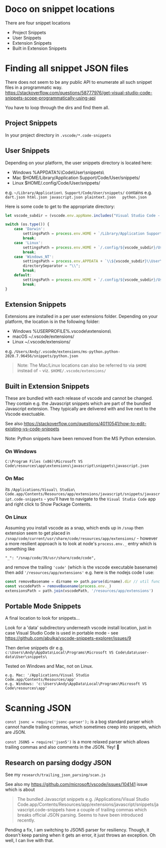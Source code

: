 # Doco on snippet locations

There are four snippet locations
- Project Snippets
- User Snippets
- Extension Snippets
- Built in Extension Snippets

# Finding all snippet JSON files

There does not seem to be any public API to enumerate all such snippet files in a programmatic way.
https://stackoverflow.com/questions/58777976/get-visual-studio-code-snippets-scope-programmatically-using-api

You have to loop through the dirs and find them all.

## Project Snippets

In your project directory in `.vscode/*.code-snippets`

## User Snippets

Depending on your platform, the user snippets directory is located here:

- Windows %APPDATA%\Code\User\snippets\
- Mac $HOME/Library/Application Support/Code/User/snippets/
- Linux $HOME/.config/Code/User/snippets/

e.g.
`~/Library/Application\ Support/Code/User/snippets/` contains e.g. `dart.json
html.json
javascript.json
plaintext.json  
python.json`

Here is some code to get to the appropriate directory:

```javascript
let vscode_subdir = (vscode.env.appName.includes("Visual Studio Code - Insiders") ? 'Code - Insiders' : 'Code')

switch (os.type()) {
    case 'Darwin':
        settingsPath = process.env.HOME + `/Library/Application Support/${vscode_subdir}/User/`;
        break;
    case 'Linux':
        settingsPath = process.env.HOME + `/.config/${vscode_subdir}/User/`;
        break;
    case 'Windows_NT':
        settingsPath = process.env.APPDATA + `\\${vscode_subdir}\\User\\`;
        directorySeparator = "\\";
        break;
    default:
        settingsPath = process.env.HOME + `/.config/${vscode_subdir}/User/`;
        break;
}
```

## Extension Snippets

Extensions are installed in a per user extensions folder. Depending on your platform, the location is in the following folder:

- Windows %USERPROFILE%\.vscode\extensions\
- macOS ~/.vscode/extensions/
- Linux ~/.vscode/extensions/

e.g.
`/Users/Andy/.vscode/extensions/ms-python.python-2020.7.96456/snippets/python.json`

> Note: The Mac/Linux locations can also be referred to via `$HOME` instead of `~` viz. 
`$HOME/.vscode/extensions/`


## Built in Extension Snippets

These are bundled with each release of vscode and cannot be changed. They contain e.g. the Javascript snippets which are part of the bundled Javascript extension.  They typically are delivered with and live next to the Vscode exectuable.

See also https://stackoverflow.com/questions/40110541/how-to-edit-existing-vs-code-snippets

Note: Python snippets have been removed from the MS Python extension.

### On Windows 
`C:\Program Files (x86)\Microsoft VS Code\resources\app\extensions\javascript\snippets\javascript.json`

### On Mac 

its `/Applications/Visual\ Studio\ Code.app/Contents/Resources/app/extensions/javascript/snippets/javascript.code-snippets` - you'll have to navigate to the `Visual Studio Code` app and right click to Show Package Contents.

### On Linux

Assuming you install vscode as a snap, which ends up in `/snap` then extension seem to get placed in
`/snap/code/current/usr/share/code/resources/app/extensions/` - however a
more resilient approach is to look at node's `process.env._` entry 
which is something like
```
"_": "/snap/code/39/usr/share/code/code",
```
and remove the trailing `'code'` (which is the vscode executable basename)
then add `'/resources/app/extensions'` e.g. here is the nodejs code I use:

```javascript
const removeBasename = dirname => path.parse(dirname).dir // util func
const vscodePath = removeBasename(process.env._)
extensionsPath = path.join(vscodePath, '/resources/app/extensions')
```

## Portable Mode Snippets

A final location to look for snippets...

Look for a 'data' subdirectory underneath vscode install location, 
just in case Visual Studio Code is used in portable mode - see https://github.com/abulka/vscode-snippets-explorer/issues/9 

Then derive snippets dir e.g. `c:\Users\Andy\AppData\Local\Programs\Microsoft VS Code\data\user-data\User\snippets\`

Tested on Windows and Mac, not on Linux.

    e.g. Mac: '/Applications/Visual Studio Code.app/Contents/Resources/app'
    e.g. Windows: 'c:\Users\Andy\AppData\Local\Programs\Microsoft VS Code\resources\app'

# Scanning JSON

`const jsonc = require('jsonc-parser');` is a bog standard parser which cannot handle trailing
commas, which sometimes creep into snippets, which are JSON.

`const JSON5 = require('json5')` is a more relaxed parser which allows trailing commas and also 
comments in the JSON. Yey! 🎉

## Research on parsing dodgy JSON

See my `research/trailing_json_parsing/scan.js` 

See also my https://github.com/microsoft/vscode/issues/104141 issue which is about 

> The bundled Javascript snippets e.g.
/Applications/Visual Studio Code.app/Contents/Resources/app/extensions/javascript/snippets/javascript.code-snippets
have a couple of trailing commas which breaks official JSON parsing. Seems to have been introduced recently.

Pending a fix, I am switching to JSON5 parser for resiliency.  Though, it doesn't keep 
parsing when it gets an error, it just throws an exception. Oh well, I can live with that.
